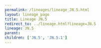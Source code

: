 ```yaml
---
permalink: /lineages/lineage_JN.5.html
layout: lineage_page
title: Lineage JN.5
redirect_to: ../lineage.html?lineage=JN.5
lineage: JN.5
parent: 
children: ['JN.5', 'JN.5.1']
---
```

